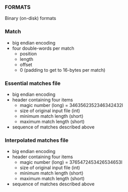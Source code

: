 ### FORMATS

Binary (on-disk) formats

### Match

- big endian encoding
- four double-words per match
  - position
  - length
  - offset
  - 0 (padding to get to 16-bytes per match)

### Essential matches file

- big endian encoding
- header containing four items
  - magic number (long) = 3463562352346342432l
  - size of original input file (int)
  - minimum match length (short)
  - maximum match length (short)
- sequence of matches described above

### Interpolated matches file

- big endian encoding
- header containing four items
  - magic number (long) = 3765472453426534653l
  - size of original input file (int)
  - minimum match length (short)
  - maximum match length (short)
- sequence of matches described above
